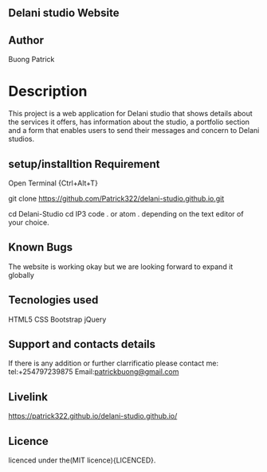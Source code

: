 ## Delani studio Website

## Author

Buong Patrick

# Description
This project is a web application for Delani studio that shows details about the services it offers, has information about the studio, a portfolio section and a form that enables users to send their messages and concern to Delani studios.

## setup/installtion Requirement

Open Terminal {Ctrl+Alt+T}

git clone https://github.com/Patrick322/delani-studio.github.io.git

cd Delani-Studio
cd IP3
code . or atom . depending on the text editor of your choice.


## Known Bugs

The website is working okay but we are looking forward to expand it  globally

## Tecnologies used
HTML5
CSS
Bootstrap
jQuery

## Support and contacts details
If there is any addition or further clarrificatio please contact me:
tel:+254797239875
Email:patrickbuong@gmail.com


## Livelink

 https://patrick322.github.io/delani-studio.github.io/


## Licence

licenced under the(MIT licence){LICENCED}.

